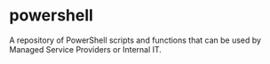 # powershell
A repository of PowerShell scripts and functions that can be used by Managed Service Providers or Internal IT.
